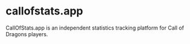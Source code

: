# callofstats.app
CallOfStats.app is an independent statistics tracking platform for Call of Dragons players.
